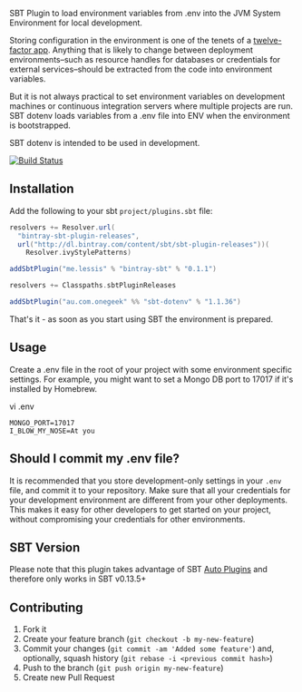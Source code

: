 SBT Plugin to load environment variables from .env into the JVM System Environment for local development.

Storing configuration in the environment is one of the tenets of a [twelve-factor app](http://www.12factor.net/). Anything that is likely to change between deployment environments–such as resource handles for databases or credentials for external services–should be extracted from the code into environment variables.

But it is not always practical to set environment variables on development machines or continuous integration servers where multiple projects are run. SBT dotenv loads variables from a .env file into ENV when the environment is bootstrapped.

SBT dotenv is intended to be used in development.

[![Build Status](https://travis-ci.org/mefellows/sbt-dotenv.svg?branch=master)](https://travis-ci.org/mefellows/sbt-dotenv)

## Installation

Add the following to your sbt `project/plugins.sbt` file:

```scala
resolvers += Resolver.url(
  "bintray-sbt-plugin-releases",
  url("http://dl.bintray.com/content/sbt/sbt-plugin-releases"))(
    Resolver.ivyStylePatterns)

addSbtPlugin("me.lessis" % "bintray-sbt" % "0.1.1")

resolvers += Classpaths.sbtPluginReleases

addSbtPlugin("au.com.onegeek" %% "sbt-dotenv" % "1.1.36")
```

That's it - as soon as you start using SBT the environment is prepared.

## Usage

Create a .env file in the root of your project with some environment specific settings. For example, you might want to set a Mongo DB port to 17017 if it's installed by Homebrew.

vi .env

```
MONGO_PORT=17017
I_BLOW_MY_NOSE=At you
```

## Should I commit my .env file?

It is recommended that you store development-only settings in your `.env` file, and commit it to your repository. Make sure that all your credentials for your development environment are different from your other deployments. This makes it easy for other developers to get started on your project, without compromising your credentials for other environments.

## SBT Version

Please note that this plugin takes advantage of SBT [Auto Plugins](http://www.scala-sbt.org/0.13/docs/Plugins.html) and therefore only works in SBT v0.13.5+

## Contributing

1. Fork it
2. Create your feature branch (`git checkout -b my-new-feature`)
3. Commit your changes (`git commit -am 'Added some feature'`) and, optionally, squash history (`git rebase -i <previous commit hash>`)
4. Push to the branch (`git push origin my-new-feature`)
5. Create new Pull Request
